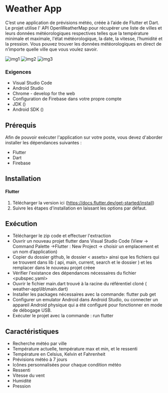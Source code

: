 # Weather App

C’est une application de prévisions météo, créée à l’aide de Flutter et Dart.
Le projet utilise l' API OpenWeatherMap pour récupérer une liste de villes et leurs données météorologiques respectives telles que la température minimale et maximale, l'état météorologique, la date, la vitesse, l’humidité et la pression.
Vous pouvez trouver les données météorologiques en direct de n’importe quelle ville que vous voulez savoir.

![img1](https://user-images.githubusercontent.com/94973789/151704210-5957fd5c-32dc-4bac-9f7e-dcdf7da88eb0.PNG)
![img2](https://user-images.githubusercontent.com/94973789/151704212-22568791-728a-4228-90b0-31c042c6a718.PNG)
![img3](https://user-images.githubusercontent.com/94973789/151704435-530c6292-7a18-459a-918f-64e7ce3596ff.PNG)

### Exigences 
  * Visual Studio Code
  * Android Studio 
  * Chrome - develop for the web
  * Configuration de Firebase dans votre propre compte
  * JDK ()
  * Android SDK ()

## Prérequis
Afin de pouvoir exécuter l'application sur votre poste, vous devez d'aborder installer les dépendances suivantes :
  * Flutter
  * Dart
  * Firebase
 
## Installation
#### Flutter
  1. Télécharger la version ici (https://docs.flutter.dev/get-started/install)
  2. Suivre les étapes d'installation en laissant les options par défaut.


## Exécution
- Télécharger le zip code et effectuer l'extraction
- Ouvrir un nouveau projet flutter dans Visual Studio Code (View -> Command Palette ->Flutter : New Project -> choisir un emplacement et un nom d’application)
- Copier du dossier github, le dossier < assets> ainsi que les fichiers qui se trouvent dans lib ( api, main, current, search et le dossier <models>) et les remplacer dans le nouveau projet créee 
- Vérifier l'existance des dépendances nécessaires du fichier <pubspec.yaml> 
- Ouvrir le fichier main.dart trouvé à la racine du référentiel cloné ( weather-app\lib\main.dart)
- Installer les packages nécessaires avec la commande: flutter pub get
- Configurer un emulator Android dans Android Studio, ou connecter un appareil Android physique qui a été configuré pour fonctionner en mode de débogage USB. 
- Exécuter le projet avec la commande :  run flutter


## Caractéristiques
  * Recherche météo par ville
  * Température actuelle, température max et min, et le ressenti
  * Température en Celsius, Kelvin et Fahrenheit
  * Prévisions météo à 7 jours
  * Icônes personnalisées pour chaque condition météo
  * Ressenti
  * Vitesse du vent
  * Humidité
  * Pression

 

